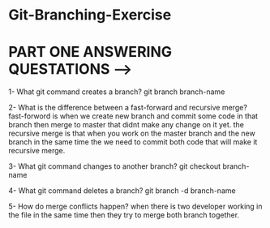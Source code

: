 # Git-Branching-Exercise

# PART ONE ANSWERING QUESTATIONS -->

1- What git command creates a branch?
git branch branch-name

2- What is the difference between a fast-forward and recursive merge?
fast-forword is when we create new branch and commit some code in that branch then merge to master that didnt make any change on it yet.
the recursive merge is that when you work on the master branch and the new branch in the same time the we need to commit both code that will make it recursive merge.

3- What git command changes to another branch?
git checkout branch-name

4- What git command deletes a branch?
git branch -d branch-name

5- How do merge conflicts happen?
when there is two developer working in the file in the same time then they try to merge both branch together.
